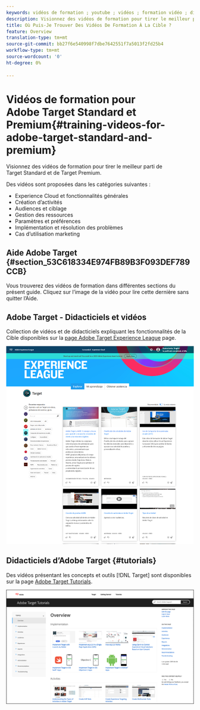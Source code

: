 ```yaml
---
keywords: vidéos de formation ; youtube ; vidéos ; formation vidéo ; didacticiel ; didacticiels ; vidéo
description: Visionnez des vidéos de formation pour tirer le meilleur parti de Target Standard et de Target Premium.
title: Où Puis-Je Trouver Des Vidéos De Formation À La Cible ?
feature: Overview
translation-type: tm+mt
source-git-commit: bb27f6e540998f7dbe7642551f7a5013f2fd25b4
workflow-type: tm+mt
source-wordcount: '0'
ht-degree: 0%

---
```



# Vidéos de formation pour Adobe Target Standard et Premium{#training-videos-for-adobe-target-standard-and-premium}

Visionnez des vidéos de formation pour tirer le meilleur parti de Target Standard et de Target Premium.

Des vidéos sont proposées dans les catégories suivantes :

* Experience Cloud et fonctionnalités générales
* Création d’activités
* Audiences et ciblage
* Gestion des ressources
* Paramètres et préférences
* Implémentation et résolution des problèmes
* Cas d’utilisation marketing

## Aide Adobe Target {#section_53C618334E974FB89B3F093DEF789CCB}

Vous trouverez des vidéos de formation dans différentes sections du présent guide. Cliquez sur l’image de la vidéo pour lire cette dernière sans quitter l’Aide.

## Adobe Target - Didacticiels et vidéos

Collection de vidéos et de didacticiels expliquant les fonctionnalités de la Cible disponibles sur la [page Adobe Target Experience League](https://guided.adobe.com/#recommended/solutions/target) page.

![Vidéos d’Experience League](/help/c-intro/assets/experience-league.png)

## Didacticiels d’Adobe Target  {#tutorials}

Des vidéos présentant les concepts et outils [!DNL Target] sont disponibles sur la page [Adobe Target Tutorials](https://experienceleague.adobe.com/docs/target-learn/tutorials/overview.html).

![Didacticiels d’Adobe Target](/help/c-intro/assets/adobe-target-tutorials-new.png)